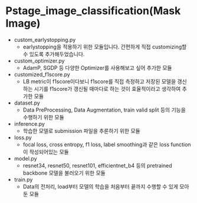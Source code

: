 # Pstage_image_classification(Mask Image)

- custom_earlystopping.py
  - earlystopping을 적용하기 위한 모듈입니다. 간편하게 직접 customizing할 수 있도록 추가해두었습니다.
- custom_optimizer.py
  - AdamP, SGDP 등 다양한 Optimizer를 사용해보고 싶어 추가한 모듈
- customized_f1score.py
  - LB metric이 f1score이다보니 f1score를 직접 측정하고 저장된 모델을 갱신하는 시기를  f1score가 갱신될 때마다로 하는 것이 효율적이라고 생각하여 추가한 모듈
- dataset.py
  - Data PreProcessing, Data Augmentation, train valid split 등의 기능을 수행하기 위한 모듈
- inference.py
  - 학습한 모델로 submission 파일을 추론하기 위한 모듈
- loss.py
  - focal loss, cross entropy, f1 loss, label smoothing과 같은 loss function이 작성되어있는 모듈
- model.py
  - resnet34, resnet50, resnet101, efficientnet_b4 등의 pretrained backbone 모델을 불러오기 위한 모듈
- train.py
  - Data의 전처리, load부터 모델의 학습을 처음부터 끝까지 수행할 수 있게 모아둔 모듈
